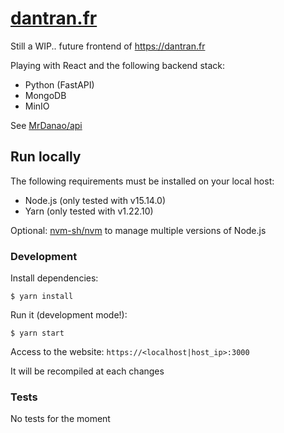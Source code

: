 # [dantran.fr](https://dantran.fr)

Still a WIP.. future frontend of https://dantran.fr

Playing with React and the following backend stack:
* Python (FastAPI)
* MongoDB
* MinIO

See [MrDanao/api](https://github.com/MrDanao/api)


## Run locally

The following requirements must be installed on your local host:
* Node.js (only tested with v15.14.0)
* Yarn (only tested with v1.22.10)

Optional: [nvm-sh/nvm](https://github.com/nvm-sh/nvm) to manage multiple versions of Node.js

### Development

Install dependencies:

```
$ yarn install
```

Run it (development mode!):

```
$ yarn start
```

Access to the website: `https://<localhost|host_ip>:3000`

It will be recompiled at each changes

### Tests

No tests for the moment
